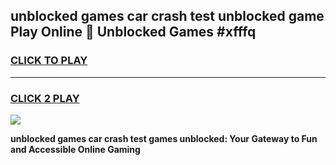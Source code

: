 
## unblocked games car crash test unblocked game Play Online 👋 Unblocked Games #xfffq
<h3>
<a href="https://premium.freeplayer.one?title=unblocked_games_car_crash_test&ref=21F">CLICK TO PLAY</a></h3>
<hr>

<h3>
<a href="https://premium.freeplayer.one?title=unblocked_games_car_crash_test&ref=21F">CLICK 2 PLAY</a>
  
</h3>

<a href="https://premium.freeplayer.one?title=unblocked_games_car_crash_test&ref=21F/"><img src="https://clearcache.store/games.png"></a>


**unblocked games car crash test games unblocked: Your Gateway to Fun and Accessible Online Gaming**
